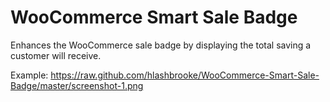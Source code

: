 WooCommerce Smart Sale Badge
============================

Enhances the WooCommerce sale badge by displaying the total saving a customer will receive.

Example: https://raw.github.com/hlashbrooke/WooCommerce-Smart-Sale-Badge/master/screenshot-1.png
